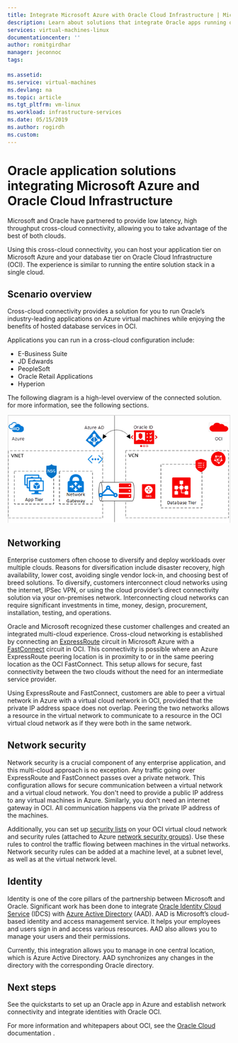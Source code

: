 ```yaml
---
title: Integrate Microsoft Azure with Oracle Cloud Infrastructure | Microsoft Docs
description: Learn about solutions that integrate Oracle apps running on Microsoft Azure with databases in Oracle Cloud Infrastructure (OCI).
services: virtual-machines-linux
documentationcenter: ''
author: romitgirdhar
manager: jeconnoc
tags: 

ms.assetid: 
ms.service: virtual-machines
ms.devlang: na
ms.topic: article
ms.tgt_pltfrm: vm-linux
ms.workload: infrastructure-services
ms.date: 05/15/2019
ms.author: rogirdh
ms.custom: 
---
```

# Oracle application solutions integrating Microsoft Azure and Oracle Cloud Infrastructure

Microsoft and Oracle have partnered to provide low latency, high throughput cross-cloud connectivity, allowing you to take advantage of the best of both clouds. 

Using this cross-cloud connectivity, you can host your application tier on Microsoft Azure and your database tier on Oracle Cloud Infrastructure (OCI). The experience is similar to running the entire solution stack in a single cloud.

## Scenario overview

Cross-cloud connectivity provides a solution for you to run Oracle’s industry-leading applications on Azure virtual machines while enjoying the benefits of hosted database services in OCI. 

Applications you can run in a cross-cloud configuration include:

* E-Business Suite
* JD Edwards
* PeopleSoft
* Oracle Retail Applications
* Hyperion

The following diagram is a high-level overview of the connected solution. for more information, see the following sections.

![Azure OCI solution overview](media/oracle-oci-overview/crosscloud.png)

## Networking

Enterprise customers often choose to diversify and deploy workloads over multiple clouds. Reasons for diversification include disaster recovery, high availability, lower cost, avoiding single vendor lock-in, and choosing best of breed solutions. To diversify, customers interconnect cloud networks using the internet, IPSec VPN, or using the cloud provider’s direct connectivity solution via your on-premises network. Interconnecting cloud networks can require significant investments in time, money, design, procurement, installation, testing, and operations. 

Oracle and Microsoft recognized these customer challenges and created an integrated multi-cloud experience. Cross-cloud networking is established by connecting an [ExpressRoute](../../../expressroute/expressroute-introduction.md) circuit in Microsoft Azure with a [FastConnect](https://docs.cloud.oracle.com/iaas/Content/Network/Concepts/fastconnectoverview.htm) circuit in OCI. This connectivity is possible where an Azure ExpressRoute peering location is in proximity to or in the same peering location as the OCI FastConnect. This setup allows for secure, fast connectivity between the two clouds without the need for an intermediate service provider.

Using ExpressRoute and FastConnect, customers are able to peer a virtual network in Azure with a virtual cloud network in OCI, provided that the private IP address space does not overlap. Peering the two networks allows a resource in the virtual network to communicate to a resource in the OCI virtual cloud network as if they were both in the same network.

## Network security

Network security is a crucial component of any enterprise application, and this multi-cloud approach is no exception. Any traffic going over ExpressRoute and FastConnect passes over a private network. This configuration allows for secure communication between a virtual network and a virtual cloud network. You don't need to provide a public IP address to any virtual machines in Azure. Similarly, you don't need an internet gateway in OCI. All communication happens via the private IP address of the machines.

Additionally, you can set up [security lists](https://docs.cloud.oracle.com/iaas/Content/Network/Concepts/securitylists.htm) on your OCI virtual cloud network and  security rules (attached to Azure [network security groups](../../../virtual-network/security-overview.md)). Use these rules to control the traffic flowing between machines in the virtual networks. Network security rules can be added at a machine level, at a subnet level, as well as at the virtual network level.
 
## Identity

Identity is one of the core pillars of the partnership between Microsoft and Oracle. Significant work has been done to integrate [Oracle Identity Cloud Service](https://docs.oracle.com/en/cloud/paas/identity-cloud/index.html) (IDCS) with [Azure Active Directory](../../../active-directory/index.md) (AAD).
AAD is Microsoft’s cloud-based identity and access management service. It helps your employees and users sign in and access various resources. AAD also allows you to manage your users and their permissions.

Currently, this integration allows you to manage in one central location, which is Azure Active Directory. AAD synchronizes any changes in the directory with the corresponding Oracle directory.

## Next steps

See the quickstarts to set up an Oracle app in Azure and establish network connectivity and integrate identities with Oracle OCI.

For more information and whitepapers about OCI, see the [Oracle Cloud](https://docs.cloud.oracle.com/iaas/Content/home.htm) documentation .
